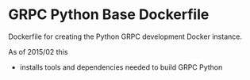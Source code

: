 GRPC Python Base Dockerfile
========================

Dockerfile for creating the Python GRPC development Docker instance.

As of 2015/02 this
- installs tools and dependencies needed to build GRPC Python
